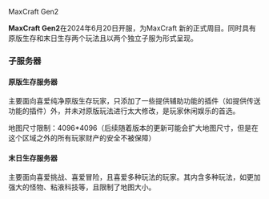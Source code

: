 MaxCraft Gen2

**MaxCraft Gen2**在2024年6月20日开服，为MaxCraft 新的正式周目。同时具有原版生存和末日生存两个玩法且以两个独立子服为形式呈现。  

### 子服务器

#### 原版生存服务器

主要面向喜爱纯净原版生存玩家，只添加了一些提供辅助功能的插件（如提供传送功能的插件）外，并未对原版玩法进行太大修改，是玩家休闲娱乐的首选。

地图尺寸限制：4096*4096（后续随着版本的更新可能会扩大地图尺寸，但是在这个区域之外的所有玩家财产的安全不被保障）

#### 末日生存服务器

主要面向喜爱挑战、喜爱冒险，且喜爱多种玩法的玩家。其内含多种玩法，如更加强大的怪物、粘液科技等，且限制了地图大小。
